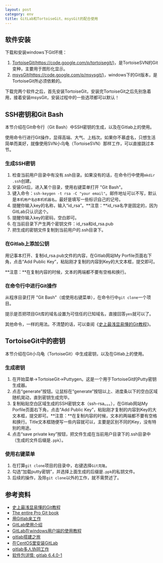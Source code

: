 ```yaml
---
layout: post
category: env
title: GitLab和TortoiseGit、msysGit的配合使用
---
```


## 软件安装 ##

下载和安装windows下Git环境：

1. [TortoiseGit(https://code.google.com/p/tortoisegit/)](https://code.google.com/p/tortoisegit/)，是TortoiseSVN的Git变种，主要用于图形化显示。
2. [msysGit(https://code.google.com/p/msysgit/)](https://code.google.com/p/msysgit/)，windows下的Git版本，是TortoiseGit所必须依赖的。

下载完两个软件之后，首先安装TortoiseGit，安装完TortoiseGit之后先别急着用，接着安装msysGit，安装过程中的一些选项都可以默认！

## SSH密钥和Git Bash ##

本节介绍在Git命令行（Git Bash）中SSH密钥的生成，以及在Gitlab上的使用。

使用命令行进行Git操作，显得高端、大气、上档次。如果你不慕虚名，只想生活简单而美好，就像使用SVN小乌龟（TortoiseSVN）那样工作，可以直接跳过本节。

### 生成SSH密钥 ###

1. 检查当前用户目录中有没有.ssh目录。如果没有的话，在命令行中使用`mkdir .ssh`创建。
2. 安装Git后，进入某个目录，使用右键菜单打开 "Git Bash"。
3. 键入命令：`ssh-keygen -t rsa -C "your email"`。邮件地址可以不写，默认是`本机用户名@本机机器名`。最好是填写一些标识自己的记号。
4. 提醒你输入key的名称，输入“id_rsa”。**注意：**id_rsa名字是固定的，因为GitLab只认识这个。
5. 提醒你输入key的密码，空白即可。
6. 在当前目录下产生两个密钥文件：id_rsa和id_rsa.pub
7. 把生成的密钥文件复制到当前用户的.ssh目录下。

### 在Gitlab上添加公钥 ###

用记事本打开、复制id_rsa.pub文件的内容，在Gitlab网站My Porfile页面右下角，点击“Add Public Key”，粘贴刚才复制的内容到Key的大文本框，提交即可。

**注意：**在复制内容的时候，文本的两端都不要有空格和换行。

### 在命令行中进行Git操作 ###

从程序目录打开 "Git Bash"（或使用右键菜单），在命令行中`git clone`一个项目。

提示是否把项目Git库的域名设置为可信任的已知域名，直接回答`yes`就可以了。

其他命令，一样的用法。不清楚的话，可以查阅《[史上最浅显易懂的Git教程](http://www.liaoxuefeng.com/wiki/0013739516305929606dd18361248578c67b8067c8c017b000)》。

## TortoiseGit中的密钥 ##

本节介绍在Git小乌龟（TortoiseGit）中生成密钥，以及在Gitlab上的使用。

### 生成密钥 ###

1. 在开始菜单->TortoiseGit->Puttygen。这是一个用于TortoiseGit的Putty密钥生成器。
2. 点击“generate”按钮。让鼠标在“generate”按钮以上、进度条以下的空白区域随机晃动，直到密钥生成完毕。
3. 复制粘贴空白区域生成的SSH密钥文本（ssh-rsa。。。），在Gitlab网站My Porfile页面右下角，点击“Add Public Key”，粘贴刚才复制的内容到Key的大文本框，提交即可。**注意：**在复制内容的时候，文本的两端都不要有空格和换行。Title文本框随便写一些内容就可以，主要是区别不同的Key，没有特别的用途。
4. 点击“save private key”按钮，把文件生成在当前用户目录下的.ssh目录中（生成的文件后缀是`.ppk`）。

### 使用右键菜单 ###

1. 在打算`git clone`项目的目录中，右键选择`Git克隆`。
2. 勾选“加载putty密钥”，并选择上面生成的后缀是`.ppk`的私钥文件。
3. 后续的操作，及除`git clone`以外的工作，就不需赘述了。

## 参考资料 ##

- [史上最浅显易懂的Git教程](http://www.liaoxuefeng.com/wiki/0013739516305929606dd18361248578c67b8067c8c017b000)
- [The entire Pro Git book](http://git-scm.com/book/zh)
- [用Gitlab来工作](http://feiyang.me/2013/03/work-with-gitlab/)
- [GitLab使用介绍](http://www.docin.com/p-596784591.html)
- [GitLab在windows用户端的使用教程](http://blog.csdn.net/bluesky8640/article/details/8171104)
- [gitlab搭建之旅](http://www.cnblogs.com/lenolix/archive/2013/02/06/2906466.html)
- [在CentOS里安装GitLab](http://www.linuxidc.com/Linux/2013-05/85184.htm)
- [gitlab多人协同工作](http://herry2013git.blog.163.com/blog/static/219568011201341111240751/)
- [软件包详情: gitlab 6.4.0-1](https://aur.archlinux.org/packages/gitlab/?setlang=zh_CN)
